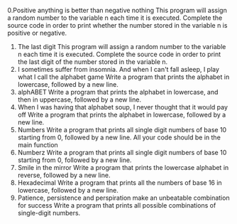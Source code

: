 0.Positive anything is better than negative nothing
This program will assign a random number to the variable n each time it is executed. Complete the source code in order to print whether the number stored in the variable n is positive or negative.

1. The last digit
This program will assign a random number to the variable n each time it is executed. Complete the source code in order to print the last digit of the number stored in the variable n.
2. I sometimes suffer from insomnia. And when I can't fall asleep, I play what I call the alphabet game
Write a program that prints the alphabet in lowercase, followed by a new line.
3. alphABET 
Write a program that prints the alphabet in lowercase, and then in uppercase, followed by a new line.
 4. When I was having that alphabet soup, I never thought that it would pay off
Write a program that prints the alphabet in lowercase, followed by a new line.
5. Numbers 
Write a program that prints all single digit numbers of base 10 starting from 0, followed by a new line.
All your code should be in the main function
6. Numberz
Write a program that prints all single digit numbers of base 10 starting from 0, followed by a new line.
7. Smile in the mirror
Write a program that prints the lowercase alphabet in reverse, followed by a new line.
8. Hexadecimal 
Write a program that prints all the numbers of base 16 in lowercase, followed by a new line.
9. Patience, persistence and perspiration make an unbeatable combination for success 
Write a program that prints all possible combinations of single-digit numbers.
